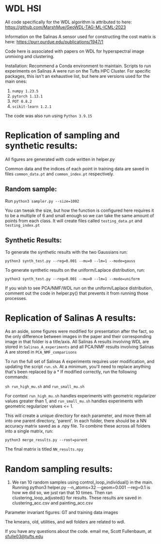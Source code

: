 # WDL HSI

All code specifically for the WDL algorithm is attributed to here: 
https://github.com/MarshMue/GeoWDL-TAG-ML-ICML-2023

Information on the Salinas A sensor used for constructing the cost matrix is here:
https://purr.purdue.edu/publications/1947/1

Code here is associated with papers on WDL for hyperspectral image unmixing and clustering.

Installation: 
Recommend a Conda environment to maintain. Scripts to run experiments on Salinas A were run on the Tufts HPC Cluster. For specific packages, this isn't an exhaustive list, but here are versions used for the main ones:
1. ```numpy 1.23.5```
2. ```pytorch 1.13.1```
3. ```POT 0.8.2 ```
4. ```scikit-learn 1.2.1```

The code was also run using ```Python 3.9.15```

# Replication of sampling and synthetic results: 
All figures are generated with code written in helper.py

Common data and the indices of each point in training data are saved in files ```common_data.pt``` and ```common_index.pt``` respectively. 

## Random sample: 

Run ```python3 sampler.py --size=1002```

You can tweak the size, but how the function is configured here requires it to be a multiple of 6 and small enough so we can take the same amount of points from each class. 
It will create files called ```testing_data.pt``` and ```testing_index.pt```

## Synthetic Results:

To generate the synthetic results with the two Gaussians run: 

```python3 synth_test.py --reg=0.001 --mu=0 --lm=1 --mode=gauss```

To generate synthetic results on the uniform/Laplace distribution, run:

```python3 synth_test.py --reg=0.001 --mu=0 --lm=1 --mode=uniform```

If you wish to see PCA/NMF/WDL run on the uniform/Laplace distribution, comment out the code in helper.py() that prevents it from running those processes.




# Replication of Salinas A results: 
As an aside, some figures were modified for presentation after the fact, so the only difference between images in the paper and their corresponding image in that folder is a 
title/axis. All Salinas A results involving WDL are stored in ```Salinas_A_experiments``` and all PCA/NMF results involving Salinas A are stored in ```PCA_NMF_comparisons```

To run the full set of Salinas A experiments requires user modification, and updating the script ```run.sh```. At a minimum, you'll need to replace anything that's been replaced by a *
If modified correctly, run the following commands: 

```sh run_high_mu.sh``` and ```run_small_mu.sh```

For context ```run_high_mu.sh``` handles experiments with geometric regularizer values greater than 1, and ```run_small_mu.sh``` handles experiments with geometric regularizer values <= 1. 

This will create a unique directory for each parameter, and move them all into one parent directory, 'parent'. In each folder, there should be a NN accuracy matrix saved as a .npy file. To combine these across all folders into a single matrix, run: 

``` python3 merge_results.py --root=parent ``` 

The final matrix is titled ```NN_results.npy```


# Random sampling results:
1. We ran 10 random samples using control_loop_individual() in the main. Running
python3 helper.py --n_atoms=32 --geom=0.001 --reg=0.1 is how we did so, we just 
ran that 10 times. Then ran clustering_loop_adjusted() for results. These results
are saved in clustering_acc.csv and painting_acc.csv

Parameter invariant figures: 
GT and training data images

The kmeans, old, utilities, and wdl folders are related to wdl. 


If you have any questions about the code. email me, Scott Fullenbaum, at sfulle03@tufts.edu
